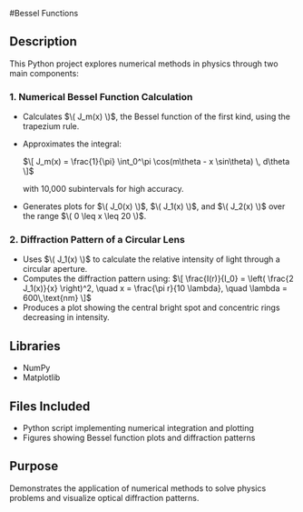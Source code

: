 #Bessel Functions

## Description
This Python project explores numerical methods in physics through two main components:

### 1. Numerical Bessel Function Calculation
- Calculates $\( J_m(x) \)$, the Bessel function of the first kind, using the trapezium rule.
- Approximates the integral:
  
   $\[
  J_m(x) = \frac{1}{\pi} \int_0^\pi \cos(m\theta - x \sin\theta) \, d\theta
  \]$

  with 10,000 subintervals for high accuracy.
- Generates plots for $\( J_0(x) \)$, $\( J_1(x) \)$, and $\( J_2(x) \)$ over the range $\( 0 \leq x \leq 20 \)$.

### 2. Diffraction Pattern of a Circular Lens
- Uses $\( J_1(x) \)$ to calculate the relative intensity of light through a circular aperture.
- Computes the diffraction pattern using:
  $\[
  \frac{I(r)}{I_0} = \left( \frac{2 J_1(x)}{x} \right)^2, \quad x = \frac{\pi r}{10 \lambda}, \quad \lambda = 600\,\text{nm}
  \]$
- Produces a plot showing the central bright spot and concentric rings decreasing in intensity.

## Libraries
- NumPy
- Matplotlib

## Files Included
- Python script implementing numerical integration and plotting
- Figures showing Bessel function plots and diffraction patterns

## Purpose
Demonstrates the application of numerical methods to solve physics problems and visualize optical diffraction patterns.
